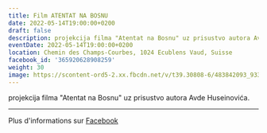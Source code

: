 ```yaml
---
title: Film ATENTAT NA BOSNU
date: 2022-05-14T19:00:00+0200
draft: false
description: projekcija filma "Atentat na Bosnu" uz prisustvo autora Avde Huseinovića.
eventDate: 2022-05-14T19:00:00+0200
location: Chemin des Champs-Courbes, 1024 Ecublens Vaud, Suisse
facebook_id: '365920628908259'
weight: 30
image: https://scontent-ord5-2.xx.fbcdn.net/v/t39.30808-6/483842093_9330013443761058_8599832410174975788_n.jpg?_nc_cat=104&ccb=1-7&_nc_sid=9e60e4&_nc_ohc=cKNJAvyKZ0MQ7kNvwFZNHc_&_nc_oc=AdkP64HBjH-tgiiyycuR6uq7p-2Ea-RXEkYwPbH8LArBfcg0BAfLOZFAwfqJG2CCZFs&_nc_zt=23&_nc_ht=scontent-ord5-2.xx&edm=ABTKTjYEAAAA&_nc_gid=6A5lXURcsuK4-XOiXoCz_g&oh=00_AfatmPLaTZJLCdPN0mcxSbwHaFuhbALulPhtVnxcc7eeFw&oe=68D13CD3
---
```


projekcija filma "Atentat na Bosnu" uz prisustvo autora Avde Huseinovića.

---

Plus d'informations sur [Facebook](https://facebook.com/events/365920628908259)
